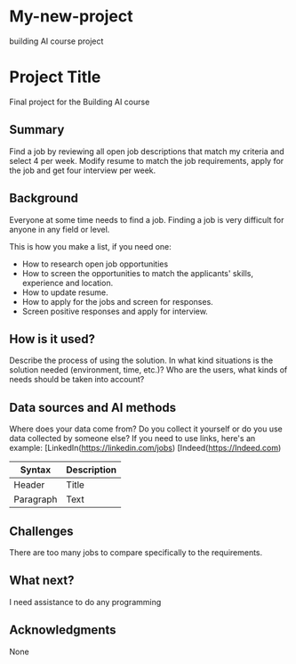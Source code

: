# My-new-project
building AI course project
<!-- This is the markdown template for the final project of the Building AI course, 
created by Reaktor Innovations and University of Helsinki. 
Copy the template, paste it to your GitHub README and edit! -->

# Project Title

Final project for the Building AI course

## Summary

Find a job by reviewing all open job descriptions that match my criteria and select 4 per week.  Modify resume to match the job requirements, apply for the job and get four interview per week.


## Background

Everyone at some time needs to find a job.  Finding a job is very difficult for anyone in any field or level.

This is how you make a list, if you need one:
* How to research open job opportunities
* How to screen the opportunities to match the applicants' skills, experience and location.
* How to update resume.
* How to apply for the jobs and screen for responses.
* Screen positive responses and apply for interview.


## How is it used?

Describe the process of using the solution. In what kind situations is the solution needed (environment, time, etc.)? Who are the users, what kinds of needs should be taken into account?



## Data sources and AI methods
Where does your data come from? Do you collect it yourself or do you use data collected by someone else?
If you need to use links, here's an example:
[LinkedIn(https://linkedin.com/jobs)
[Indeed(https://Indeed.com)


| Syntax      | Description |
| ----------- | ----------- |
| Header      | Title       |
| Paragraph   | Text        |

## Challenges

There are too many jobs to compare specifically to the requirements.

## What next?

I need assistance to do any programming


## Acknowledgments

None

